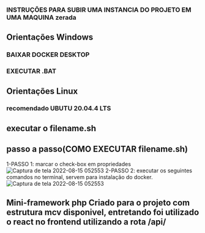 ### 	INSTRUÇÕES PARA SUBIR UMA INSTANCIA DO PROJETO EM UMA MAQUINA zerada

## Orientações Windows
### BAIXAR DOCKER DESKTOP
### EXECUTAR .BAT

## Orientações Linux
### recomendado UBUTU 20.04.4 LTS
## executar o filename.sh
## passo a passo(COMO EXECUTAR filename.sh)
1-PASSO 1: marcar o check-box em propriedades
![Captura de tela 2022-08-15 052553](https://user-images.githubusercontent.com/51290633/184603308-a5a25600-1a5f-452b-8ff3-3a68e2d88d40.png)
2-PASSO 2: executar os seguintes comandos no terminal, servem para instalação do docker.
![Captura de tela 2022-08-15 052553](https://user-images.githubusercontent.com/51290633/184603422-9f984941-280e-47d9-8030-74f6c8e0b8a9.png)

## Mini-framework php Criado para o projeto com estrutura mcv disponivel, entretando foi utilizado o react no frontend utilizando a rota /api/

